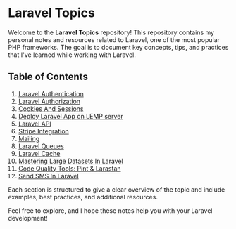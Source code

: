 # Laravel Topics

Welcome to the **Laravel Topics** repository! This repository contains my personal notes and resources related to Laravel, one of the most popular PHP frameworks. The goal is to document key concepts, tips, and practices that I've learned while working with Laravel.

## Table of Contents

01. [Laravel Authentication](00-laravel-authentication/laravel-authentication.md)
02. [Laravel Authorization](2.%20Laravel%20Authorization/Laravel%20Authorization%2C%20Gates%20and%20Polices.md)
03. [Cookies And Sessions](3.%20Cookies%20and%20Sessions/Cookies%20And%20Sessions.md)
04. [Deploy Laravel App on LEMP server](4.%20Laravel%20on%20LEMP/Deploy%20Laravel%20App%20on%20LEMP%20Server.md)
05. [Laravel API](5.%20Laravel%20API/Laravel%20API.md)
06. [Stripe Integration](6.%20Stripe%20Integration/Stripe%20integration.md)
07. [Mailing](7.%20Mailing/Mailing.md)
08. [Laravel Queues](8.%20Laravel%20Queues/laravel%20queues.md)
09. [Laravel Cache](9.%20Laravel%20Cache/laravel%20cache.md)
10. [Mastering Large Datasets In Laravel](#)
11. [Code Quality Tools: Pint & Larastan](11.%20%20Code%20Quality%20Tools%3B%20Pint%20%26%20Larastan/Code%20Quality%20Tools%20.md)
12. [Send SMS In Laravel](12.%20Send%20SMS/Send%20SMS%2C%20OTP%20example.md)

Each section is structured to give a clear overview of the topic and include examples, best practices, and additional resources.

Feel free to explore, and I hope these notes help you with your Laravel development!
